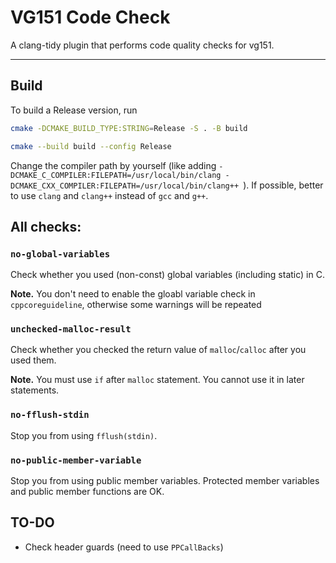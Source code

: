 # VG151 Code Check

A clang-tidy plugin that performs code quality checks for vg151.

---

## Build

To build a Release version, run

```sh
cmake -DCMAKE_BUILD_TYPE:STRING=Release -S . -B build

cmake --build build --config Release
```

Change the compiler path by yourself (like adding `-DCMAKE_C_COMPILER:FILEPATH=/usr/local/bin/clang -DCMAKE_CXX_COMPILER:FILEPATH=/usr/local/bin/clang++ `). If possible, better to use `clang` and `clang++` instead of `gcc` and `g++`.

## All checks:

### `no-global-variables`

Check whether you used (non-const) global variables (including static) in C.

**Note.** You don't need to enable the gloabl variable check in `cppcoreguideline`, otherwise some warnings will be repeated

### `unchecked-malloc-result`

Check whether you checked the return value of `malloc`/`calloc` after you used them.

**Note.** You must use `if` after `malloc` statement. You cannot use it in later statements.

### `no-fflush-stdin`

Stop you from using `fflush(stdin)`.

### `no-public-member-variable`

Stop you from using public member variables. Protected member variables and public member functions are OK.

## TO-DO

- Check header guards (need to use `PPCallBacks`)
